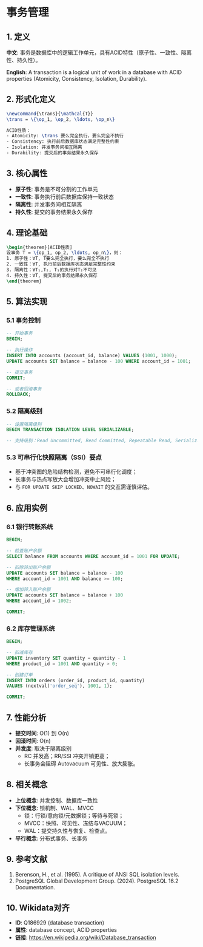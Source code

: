 # 事务管理

## 1. 定义

**中文**: 事务是数据库中的逻辑工作单元，具有ACID特性（原子性、一致性、隔离性、持久性）。

**English**: A transaction is a logical unit of work in a database with ACID properties (Atomicity, Consistency, Isolation, Durability).

## 2. 形式化定义

```latex
\newcommand{\trans}{\mathcal{T}}
\trans = \{\op_1, \op_2, \ldots, \op_n\}

ACID性质：
- Atomicity: \trans 要么完全执行，要么完全不执行
- Consistency: 执行前后数据库状态满足完整性约束
- Isolation: 并发事务间相互隔离
- Durability: 提交后的事务结果永久保存
```

## 3. 核心属性

- **原子性**: 事务是不可分割的工作单元
- **一致性**: 事务执行前后数据库保持一致状态
- **隔离性**: 并发事务间相互隔离
- **持久性**: 提交的事务结果永久保存

## 4. 理论基础

```latex
\begin{theorem}[ACID性质]
设事务 T = \{op_1, op_2, \ldots, op_n\}，则：
1. 原子性：∀T, T要么完全执行，要么完全不执行
2. 一致性：∀T, 执行前后数据库状态满足完整性约束
3. 隔离性：∀T₁,T₂, T₁的执行对T₂不可见
4. 持久性：∀T, 提交后的事务结果永久保存
\end{theorem}
```

## 5. 算法实现

### 5.1 事务控制

```sql
-- 开始事务
BEGIN;

-- 执行操作
INSERT INTO accounts (account_id, balance) VALUES (1001, 1000);
UPDATE accounts SET balance = balance - 100 WHERE account_id = 1001;

-- 提交事务
COMMIT;

-- 或者回滚事务
ROLLBACK;
```

### 5.2 隔离级别

```sql
-- 设置隔离级别
BEGIN TRANSACTION ISOLATION LEVEL SERIALIZABLE;

-- 支持级别：Read Uncommitted, Read Committed, Repeatable Read, Serializable
```

### 5.3 可串行化快照隔离（SSI）要点

- 基于冲突图的危险结构检测，避免不可串行化调度；
- 长事务与热点写放大会增加冲突中止风险；
- 与 `FOR UPDATE SKIP LOCKED`、`NOWAIT` 的交互需谨慎评估。

## 6. 应用实例

### 6.1 银行转账系统

```sql
BEGIN;

-- 检查账户余额
SELECT balance FROM accounts WHERE account_id = 1001 FOR UPDATE;

-- 扣除转出账户余额
UPDATE accounts SET balance = balance - 100 
WHERE account_id = 1001 AND balance >= 100;

-- 增加转入账户余额
UPDATE accounts SET balance = balance + 100 
WHERE account_id = 1002;

COMMIT;
```

### 6.2 库存管理系统

```sql
BEGIN;

-- 扣减库存
UPDATE inventory SET quantity = quantity - 1 
WHERE product_id = 1001 AND quantity > 0;

-- 创建订单
INSERT INTO orders (order_id, product_id, quantity) 
VALUES (nextval('order_seq'), 1001, 1);

COMMIT;
```

## 7. 性能分析

- **提交时间**: O(1) 到 O(n)
- **回滚时间**: O(n)
- **并发度**: 取决于隔离级别
  - RC 并发高；RR/SSI 冲突开销更高；
  - 长事务会阻碍 Autovacuum 可见性、放大膨胀。

## 8. 相关概念

- **上位概念**: 并发控制、数据库一致性
- **下位概念**: 锁机制、WAL、MVCC
  - 锁：行锁/意向锁/元数据锁；等待与死锁；
  - MVCC：快照、可见性、冻结与VACUUM；
  - WAL：提交持久性与恢复、检查点。
- **平行概念**: 分布式事务、长事务

## 9. 参考文献

1. Berenson, H., et al. (1995). A critique of ANSI SQL isolation levels.
2. PostgreSQL Global Development Group. (2024). PostgreSQL 16.2 Documentation.

## 10. Wikidata对齐

- **ID**: Q186929 (database transaction)
- **属性**: database concept, ACID properties
- **链接**: <https://en.wikipedia.org/wiki/Database_transaction>
